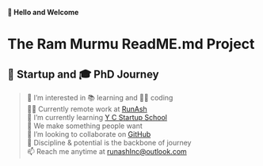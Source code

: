 **👋 Hello and Welcome**<br>
# The Ram Murmu ReadME.md Project<br>
## 🚀 Startup and 🎓 PhD Journey<br>

>👀 I’m interested in 📚 learning and 🧑‍💻 coding<br>
🧑‍💻 Currently remote work at [RunAsh](url)<br>
🌱 I’m currently learning  [Y C Startup School](www.ycombinator.com)<br>
📝 We make something people want<br>
💞️ I’m looking to collaborate on [GitHub](github.com/rammurmu)<br>
🧘 Discipline & potential is the backbone of journey<br>
📫 Reach me anytime at runashInc@outlook.com<br>


<!---

Ram Murmu/rammurmu is a ✨ special ✨ repository because its `README.md` (this file) appears on your GitHub profile.

You can click the Preview link to take a look at your changes.

--->

